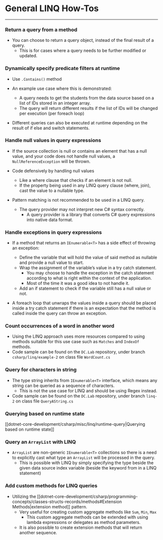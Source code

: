 # General LINQ How-Tos
---

### Return a query from a method

- You can choose to return a query object, instead of the final result of a query.
    - This is for cases where a query needs to be further modified or updated.

### Dynamically specify predicate filters at runtime

- Use `.Contains()` method
- An example use case where this is demonstrated:
    - A query needs to get the students from the data source based on a list of IDs stored in an integer array.
    - The query will return different results if the list of IDs will be changed per execution (per foreach loop)

- Different queries can also be executed at runtime depending on the result of if else and switch statements.

### Handle null values in query expressions

- If the source collection is null or contains an element that has a null value, and your code does not handle null values, a `NullReferenceException` will be thrown.

- Code defensively by handling null values
    - Like a where clause that checks if an element is not null.
    - If the property being used in any LINQ query clause (where, join), cast the value to a nullable type.

- Pattern matching is not recommended to be used in a LINQ query.
    - The query provider may not interpret new C# syntax correctly.
        - A query provider is a library that converts C# query expressions into native data format.

### Handle exceptions in query expressions

- If a method that returns an `IEnumerable<T>` has a side effect of throwing an exception:
    - Define the variable that will hold the value of said method as nullable and provide a null value to start.
    - Wrap the assignment of the variable’s value in a try catch statement.
        - You may choose to handle the exception in the catch statement according to what is right within the context of the application.
        - Most of the time it was a good idea to not handle it.
    - Add an if statement to check if the variable still has a null value or not.

- A foreach loop that unwraps the values inside a query should be placed inside a try catch statement if there is an expectation that the method is called inside the query can throw an exception.

### Count occurrences of a word in another word

- Using the LINQ approach uses more resources compared to using methods suitable for this use case such as `Matches` and `IndexOf` methods.
- Code sample can be found on the `DC.Lab` repository, under branch `csharp/linq/example-2` on class file `WordCount.cs`

### Query for characters in string

- The type string inherits from `IEnumerable<T>` interface, which means any string can be queried as a sequence of characters.
    - This is not the use case for LINQ and should be using Regex instead.
- Code sample can be found on the `DC.Lab` repository, under branch `linq-2` on class file `QueryAString.cs`

### Querying based on runtime state

[[dotnet-core-development/csharp/misc/linq/runtime-query|Querying based on runtime state]]

### Query an `ArrayList` with LINQ

- `ArrayList` are non-generic `IEnumerable<T>` collections so there is a need to explicitly cast what type an `ArrayList` will be processed in the query.
    - This is possible with LINQ by simply specifying the type beside the given data source index variable (beside the keyword from in a LINQ statement)

### Add custom methods for LINQ queries

- Utilizing the [[dotnet-core-development/csharp/programming-concepts/classes-structs-records/methods#Extension Methods|extension method]] pattern.
    - Very useful for creating custom aggregate methods like `Sum`, `Min`, `Max`
        - This custom aggregate methods can be extended with using lambda expressions or delegates as method parameters.
    - It is also possible to create extension methods that will return another sequence.